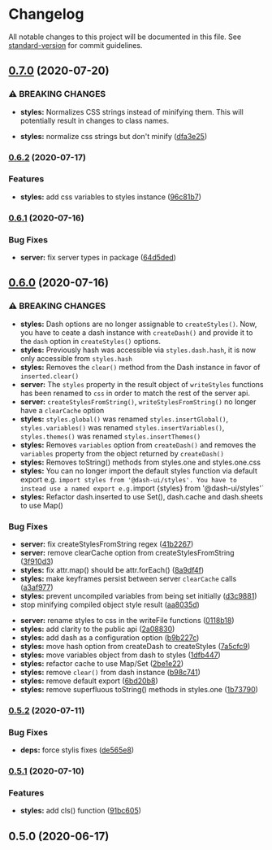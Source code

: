 # Changelog

All notable changes to this project will be documented in this file. See [standard-version](https://github.com/conventional-changelog/standard-version) for commit guidelines.

## [0.7.0](https://github.com/dash-ui/styles/compare/v0.6.2...v0.7.0) (2020-07-20)

### ⚠ BREAKING CHANGES

- **styles:** Normalizes CSS strings instead of minifying them. This will potentially result in
  changes to class names.

- **styles:** normalize css strings but don't minify ([dfa3e25](https://github.com/dash-ui/styles/commit/dfa3e25f57db15dbfd64f13ff28ef306fbf5bd27))

### [0.6.2](https://github.com/dash-ui/styles/compare/v0.6.1...v0.6.2) (2020-07-17)

### Features

- **styles:** add css variables to styles instance ([96c81b7](https://github.com/dash-ui/styles/commit/96c81b7c8e4d1769e050c35d0f1ff75912783e58))

### [0.6.1](https://github.com/dash-ui/styles/compare/v0.6.0...v0.6.1) (2020-07-16)

### Bug Fixes

- **server:** fix server types in package ([64d5ded](https://github.com/dash-ui/styles/commit/64d5dedc279a91b9bfd4772758158ce32a5dfde9))

## [0.6.0](https://github.com/dash-ui/styles/compare/v0.5.2...v0.6.0) (2020-07-16)

### ⚠ BREAKING CHANGES

- **styles:** Dash options are no longer assignable to `createStyles()`. Now, you have to ceate a
  dash instance with `createDash()` and provide it to the `dash` option in `createStyles()` options.
- **styles:** Previously hash was accessible via `styles.dash.hash`, it is now only accessible
  from `styles.hash`
- **styles:** Removes the `clear()` method from the Dash instance in favor of `inserted.clear()`
- **server:** The `styles` property in the result object of `writeStyles` functions has been
  renamed to `css` in order to match the rest of the server api.
- **server:** `createStylesFromString()`, `writeStylesFromString()` no longer have a `clearCache`
  option
- **styles:** `styles.global()` was renamed `styles.insertGlobal()`, `styles.variables()` was
  renamed `styles.insertVariables()`, `styles.themes()` was renamed `styles.insertThemes()`
- **styles:** Removes `variables` option from `createDash()` and removes the `variables` property
  from the object returned by `createDash()`
- **styles:** Removes toString() methods from styles.one and styles.one.css
- **styles:** You can no longer import the default styles function via default export e.g.
  `import styles from '@dash-ui/styles'. You have to instead use a named export e.g.`import {styles}
  from '@dash-ui/styles'`
- **styles:** Refactor dash.inserted to use Set(), dash.cache and dash.sheets to use Map()

### Bug Fixes

- **server:** fix createStylesFromString regex ([41b2267](https://github.com/dash-ui/styles/commit/41b2267c1eb192d425d9f3f92965061618d9c2be))
- **server:** remove clearCache option from createStylesFromString ([3f910d3](https://github.com/dash-ui/styles/commit/3f910d350a170cf4070156aa94401a38b7a60af0))
- **styles:** fix attr.map() should be attr.forEach() ([8a9df4f](https://github.com/dash-ui/styles/commit/8a9df4f349eb06fe5b13c72b13eadabbb044fc50))
- **styles:** make keyframes persist between server `clearCache` calls ([a3af977](https://github.com/dash-ui/styles/commit/a3af9779af7ad83be6c198f758babcf4032dfd4c))
- **styles:** prevent uncompiled variables from being set initially ([d3c9881](https://github.com/dash-ui/styles/commit/d3c9881dec66b449eb6f90327e46a071de7d41a4))
- stop minifying compiled object style result ([aa8035d](https://github.com/dash-ui/styles/commit/aa8035de1852919ab25d23f0075176f298ed04ce))

* **server:** rename styles to css in the writeFile functions ([0118b18](https://github.com/dash-ui/styles/commit/0118b184da52b3acb40deff6e946456babe143b9))
* **styles:** add clarity to the public api ([2a08830](https://github.com/dash-ui/styles/commit/2a08830a1ab595eef0e6af05f61b41e9c1f24c25))
* **styles:** add dash as a configuration option ([b9b227c](https://github.com/dash-ui/styles/commit/b9b227c7f77adabd9c69c02ff1f157232831e1f5))
* **styles:** move hash option from createDash to createStyles ([7a5cfc9](https://github.com/dash-ui/styles/commit/7a5cfc95e06402ccdb979e9f76a0a931eacac18e))
* **styles:** move variables object from dash to styles ([1dfb447](https://github.com/dash-ui/styles/commit/1dfb4472835619912b2484e9ed80da1b23e2ee04))
* **styles:** refactor cache to use Map/Set ([2be1e22](https://github.com/dash-ui/styles/commit/2be1e22eaf972f7f74cb69e2009d7b640c3d4141))
* **styles:** remove `clear()` from dash instance ([b98c741](https://github.com/dash-ui/styles/commit/b98c741cbb0f9590ad7d963a32ea99bbf281a673))
* **styles:** remove default export ([6bd20b8](https://github.com/dash-ui/styles/commit/6bd20b83be730244ce1b2a1a6e3d9c031f3fe197))
* **styles:** remove superfluous toString() methods in styles.one ([1b73790](https://github.com/dash-ui/styles/commit/1b73790352ed54c6edccb3f4781123b32d88fad1))

### [0.5.2](https://github.com/dash-ui/styles/compare/v0.5.1...v0.5.2) (2020-07-11)

### Bug Fixes

- **deps:** force stylis fixes ([de565e8](https://github.com/dash-ui/styles/commit/de565e8e4cc98163128c66f9f3fc522dd4cb6f65))

### [0.5.1](https://github.com/dash-ui/styles/compare/v0.5.0...v0.5.1) (2020-07-10)

### Features

- **styles:** add cls() function ([91bc605](https://github.com/dash-ui/styles/commit/91bc605266e71c6bfeec84108438df95c9e932b4))

## 0.5.0 (2020-06-17)
